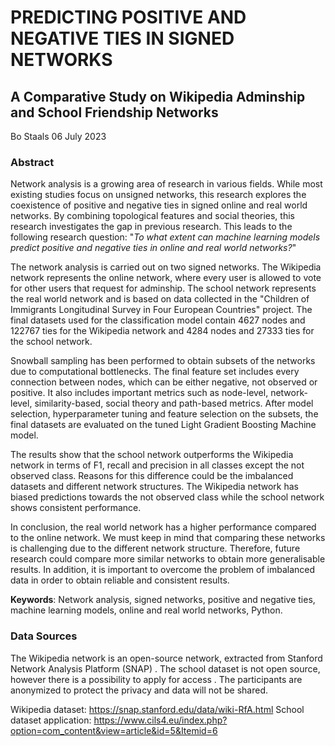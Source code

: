 # PREDICTING POSITIVE AND NEGATIVE TIES IN SIGNED NETWORKS
## A Comparative Study on Wikipedia Adminship and School Friendship Networks

Bo Staals
06 July 2023

### Abstract

Network analysis is a growing area of research in various fields. While most existing studies focus on unsigned networks, this research explores the coexistence of positive and negative ties in signed online and real world networks. By combining topological features and social theories, this research investigates the gap in previous research. This leads to the following research question: "*To what extent can machine learning models predict positive and negative ties in online and real world networks?*" 

The network analysis is carried out on two signed networks. The Wikipedia network represents the online network, where every user is allowed to vote for other users that request for adminship. The school network represents the real world network and is based on data collected in the "Children of Immigrants Longitudinal Survey in Four European Countries" project. The final datasets used for the classification model contain 4627 nodes and 122767 ties for the Wikipedia network and 4284 nodes and 27333 ties for the school network.

Snowball sampling has been performed to obtain subsets of the networks due to computational bottlenecks. The final feature set includes every connection between nodes, which can be either negative, not observed or positive. It also includes important metrics such as node-level, network-level, similarity-based, social theory and path-based metrics. After model selection, hyperparameter tuning and feature selection on the subsets, the final datasets are evaluated on the tuned Light Gradient Boosting Machine model. 

The results show that the school network outperforms the Wikipedia network in terms of F1, recall and precision in all classes except the not observed class. Reasons for this difference could be the imbalanced datasets and different network structures. The Wikipedia network has biased predictions towards the not observed class while the school network shows consistent performance. 

In conclusion, the real world network has a higher performance compared to the online network. We must keep in mind that comparing these networks is challenging due to the different network structure. Therefore, future research could compare more similar networks to obtain more generalisable results. In addition, it is important to overcome the problem of imbalanced data in order to obtain reliable and consistent results.

**Keywords**: Network analysis, signed networks, positive and negative ties, machine learning models, online and real world networks, Python. 

### Data Sources
The Wikipedia network is an open-source network, extracted from Stanford Network Analysis Platform (SNAP) . The school dataset is not open source, however there is a possibility to apply for access . The participants are anonymized to protect the privacy and data will not be shared.

Wikipedia dataset: https://snap.stanford.edu/data/wiki-RfA.html
School dataset application: https://www.cils4.eu/index.php?option=com_content&view=article&id=5&Itemid=6

